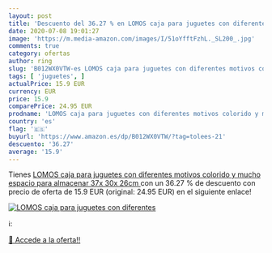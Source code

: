 ```yaml
---
layout: post
title: 'Descuento del 36.27 % en LOMOS caja para juguetes con diferentes '
date: 2020-07-08 19:01:27
image: 'https://m.media-amazon.com/images/I/51oYfftFzhL._SL200_.jpg'
comments: true
category: ofertas
author: ring
slug: 'B012WX0VTW-es LOMOS caja para juguetes con diferentes motivos colorido y...'
tags: [ 'juguetes', ]
actualPrice: 15.9 EUR
currency: EUR
price: 15.9
comparePrice: 24.95 EUR
prodname: 'LOMOS caja para juguetes con diferentes motivos colorido y mucho espacio para almacenar  37x 30x 26cm '
country: 'es'
flag: '🇪🇸'
buyurl: 'https://www.amazon.es/dp/B012WX0VTW/?tag=tolees-21'
descuento: '36.27'
average: '15.9'
---
```


Tienes [LOMOS caja para juguetes con diferentes motivos colorido y mucho espacio para almacenar  37x 30x 26cm ](https://www.amazon.es/dp/B012WX0VTW/?tag=tolees-21) con un 36.27 % de descuento con precio de oferta de 15.9 EUR (original: 24.95 EUR) en el siguiente enlace!

[![LOMOS caja para juguetes con diferentes ](https://m.media-amazon.com/images/I/51oYfftFzhL._SL200_.jpg)](https://www.amazon.es/dp/B012WX0VTW/?tag=tolees-21)

ℹ️:


[🛒 Accede a la oferta!!](https://www.amazon.es/dp/B012WX0VTW/?tag=tolees-21)
